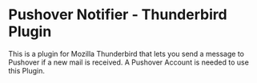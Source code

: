 <h1>Pushover Notifier - Thunderbird Plugin</h1>
This is a plugin for Mozilla Thunderbird that lets you send a message to Pushover if a new mail is received.
A Pushover Account is needed to use this Plugin.
